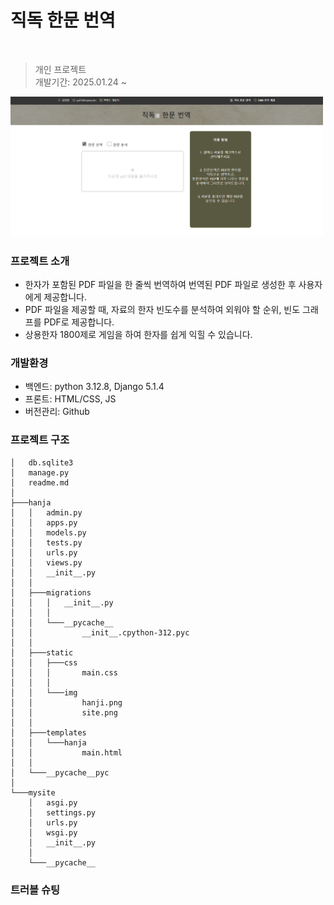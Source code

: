 #  직독 한문 번역

<br>

> 개인 프로젝트  
> 개발기간: 2025.01.24 ~ 

<img src="./hanja/static/img/site.png" width="500" height="auto">

<br>

### 프로젝트 소개
- 한자가 포함된 PDF 파일을 한 줄씩 번역하여 번역된 PDF 파일로 생성한 후 사용자에게 제공합니다.
- PDF 파일을 제공할 때, 자료의 한자 빈도수를 분석하여 외워야 할 순위, 빈도 그래프를 PDF로 제공합니다.
- 상용한자 1800제로 게임을 하여 한자를 쉽게 익힐 수 있습니다.

### 개발환경
- 백엔드: python 3.12.8, Django 5.1.4
- 프론트: HTML/CSS, JS
- 버전관리: Github

### 프로젝트 구조
```
│   db.sqlite3
│   manage.py
│   readme.md
│
├───hanja
│   │   admin.py
│   │   apps.py
│   │   models.py
│   │   tests.py
│   │   urls.py
│   │   views.py
│   │   __init__.py
│   │
│   ├───migrations
│   │   │   __init__.py
│   │   │
│   │   └───__pycache__
│   │           __init__.cpython-312.pyc
│   │
│   ├───static
│   │   ├───css
│   │   │       main.css
│   │   │
│   │   └───img
│   │           hanji.png
│   │           site.png
│   │
│   ├───templates
│   │   └───hanja
│   │           main.html
│   │
│   └───__pycache__pyc
│
└───mysite
    │   asgi.py
    │   settings.py
    │   urls.py
    │   wsgi.py
    │   __init__.py
    │
    └───__pycache__
```

### 트러블 슈팅 